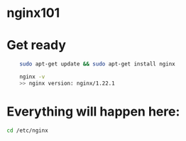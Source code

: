 # nginx101


# Get ready
```bash
    sudo apt-get update && sudo apt-get install nginx

    nginx -v
    >> nginx version: nginx/1.22.1

```


# Everything will happen here:
```bash
cd /etc/nginx
```
